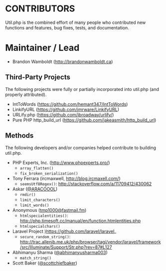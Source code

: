 # CONTRIBUTORS

Util.php is the combined effort of many people who contributed new functions and features, bug fixes, tests, and documentation.

# Maintainer / Lead

* Brandon Wamboldt (http://brandonwamboldt.ca)

## Third-Party Projects

The following projects were fully or partially incorporated into util.php (and properly attributed).

* IntToWords (https://github.com/hemant347/IntToWords)
* LinkifyURL (https://github.com/jmrware/LinkifyURL)
* URLify.php (https://github.com/jbroadway/urlify/)
* Pure PHP http_build_url (https://github.com/jakeasmith/http_build_url)

## Methods

The following developers and/or companies helped contribute to building util.php.

* PHP Experts, Inc. (http://www.phpexperts.pro/)
  - `array_flatten()`
  - `fix_broken_serialization()`
* Tony Ferrara (ircmaxwell, http://blog.ircmaxell.com/)
  - `seemsUtf8Regex()`: http://stackoverflow.com/a/11709412/430062
* Askar ([@ARACOOOL](https://github.com/ARACOOOL))
  - `rmdir()`
  - `limit_characters()`
  - `limit_words()`
* Anonymous (tmp1000@fastmail.fm)
  - `htmlspecialentities()`: http://php.timesoft.cc/manual/en/function.htmlentities.php
  - `htmlspecialchars()`
* Laravel Project )https://github.com/laravel/laravel_
  - `secure_random_string()`: http://trac.allenjb.me.uk/php/browser/tagi/vendor/laravel/framework/src/Illuminate/Support/Str.php?rev=87#L127
* Abhimanyu Sharma ([@abhimanyusharma003](https://github.com/abhimanyusharma003))
  - `match_string()`
* Scott Baker ([@scottchiefbaker](https://github.com/scottchiefbaker))

